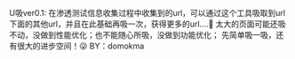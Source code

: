 U吸ver0.1:
在渗透测试信息收集过程中收集到的url，可以通过这个工具吸取到url下面的其他url，并且在此基础再吸一次，获得更多的url....🤣
太大的页面可能还吸不动，没做到性能优化；也不能随心所吸，没做到功能优化；
先简单吸一吸，还有很大的进步空间！😜
BY：domokma
